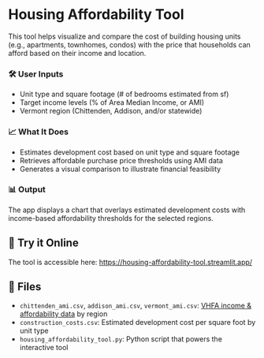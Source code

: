 # Housing Affordability Tool

This tool helps visualize and compare the cost of building housing units (e.g., apartments, townhomes, condos) with the price that households can afford based on their income and location.

### 🛠️ User Inputs
- Unit type and square footage (# of bedrooms estimated from sf)
- Target income levels (% of Area Median Income, or AMI)
- Vermont region (Chittenden, Addison, and/or statewide)

### 📈 What It Does
- Estimates development cost based on unit type and square footage
- Retrieves affordable purchase price thresholds using AMI data
- Generates a visual comparison to illustrate financial feasibility

### 📊 Output
The app displays a chart that overlays estimated development costs with income-based affordability thresholds for the selected regions.

## 🔗 Try it Online
The tool is accessible here: https://housing-affordability-tool.streamlit.app/

## 📁 Files
- `chittenden_ami.csv`, `addison_ami.csv`, `vermont_ami.csv`: [VHFA income & affordability data](https://housingdata.org/documents/Purchase-price-and-rent-affordability-expanded.pdf) by region
- `construction_costs.csv`: Estimated development cost per square foot by unit type
- `housing_affordability_tool.py`: Python script that powers the interactive tool
